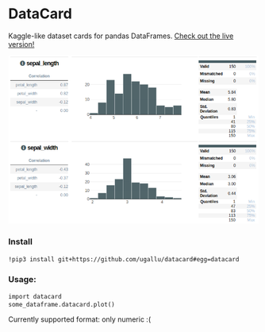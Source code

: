 # DataCard

Kaggle-like dataset cards for pandas DataFrames.
[Check out the live version!](https://nbviewer.jupyter.org/github/ugallu/datacard/blob/05852efcb795002e7a9f056c199bbd0271da4c20/DataCard.ipynb)

![](screenshot.png)


### Install
`!pip3 install git+https://github.com/ugallu/datacard#egg=datacard`
### Usage: 
```
import datacard
some_dataframe.datacard.plot()
```

Currently supported format: only numeric :(
